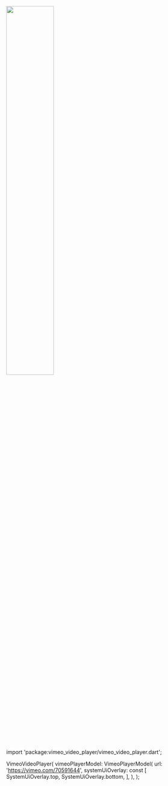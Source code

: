 [<img src="https://i.ytimg.com/vi/Hc79sDi3f0U/maxresdefault.jpg" width="50%">](https://www.youtube.com/watch?v=Hc79sDi3f0U "Now in Android: 55")


import 'package:vimeo_video_player/vimeo_video_player.dart';

VimeoVideoPlayer(
  vimeoPlayerModel: VimeoPlayerModel(
    url: 'https://vimeo.com/70591644',
    systemUiOverlay: const [
      SystemUiOverlay.top,
      SystemUiOverlay.bottom,
      ],
   ),
);
